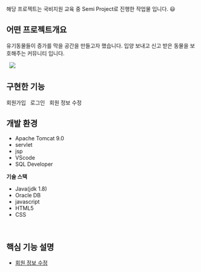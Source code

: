 해당 프로젝트는 국비지원 교육 중 Semi Project로 진행한 작업물 입니다. 😃

## 어떤 프로젝트개요
유기동물들이 증가를 막을 공간을 만들고자 했습니다.
입양 보내고 신고 받은 동물을 보호해주는 커뮤니티 입니다.

&nbsp;
  <image src="https://github.com/KangConqueror/KhSemiProject/blob/main/ImageFolder/MainPage.png" />
&nbsp;

## 구현한 기능
회원가입
&nbsp;
로그인
&nbsp;
회원 정보 수정
&nbsp;

## 개발 환경
- Apache Tomcat 9.0
- servlet
- jsp
- VScode
- SQL Developer

**기술 스택**

- Java(jdk 1.8)
- Oracle DB
- javascript
- HTML5
- CSS

&nbsp;

## 핵심 기능 설명

- [회원 정보 수정](https://github.com/KangConqueror/KhSemiProject/wiki/01-%ED%9A%8C%EC%9B%90-%EC%A0%95%EB%B3%B4-%EC%88%98%EC%A0%95)

